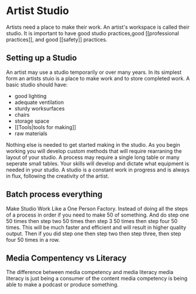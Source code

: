 # Artist Studio
Artists need a place to make their work. An artist's workspace is called their studio. It is important to have good studio practices,good [[professional practices]], and good [[safety]] practices. 

## Setting up a Studio
An artist may use a studio temporarily or over many years. In its simplest form an artists stuio is a place to make work and to store completed work. A basic studio should have:

- good lighting
- adequate ventilation
- sturdy worksurfaces
- chairs
- storage space
- [[Tools|tools for making]]
- raw materials

Nothing else is needed to get started making in the studio.  As you begin working you will develop custom methods that will require rearraning the layout of your studio. A process may require a single long table or many seperate small tables. Your skills will develop and dictate what equipment is needed in your studio.  A studio is a constant work in progress and is always in flux, following the creativity of the artist.

## Batch process everything 
Make Studio Work Like a One Person Factory. Instead of doing all the steps of a process in order if you need to make 50 of something. And do step one 50 times then step two 50 times then step 3 50 times then step four 50 times. This will be much faster and efficient and will result in higher quality output. Then if you did step one then step two then step three, then step four 50 times in a row.

## Media Compentency vs Literacy
The difference between media competency and media literacy media literacy is just being a consumer of the content media competency is being able to make a podcast or produce something.